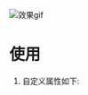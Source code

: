 
![效果gif](https://github.com/kbjay/KJImageCheckView/blob/master/result.gif)

# 使用
1. 自定义属性如下:
   <declare-styleable name="KJHorLoadingView">
        <attr name="gap" format="dimension" />
        <attr name="boundWidth" format="dimension" />
        <attr name="corner" format="dimension" />
        <attr name="totalCount" format="integer" />
        <attr name="boundColor" format="color" />
        <attr name="progressColor" format="color" />
    </declare-styleable>

